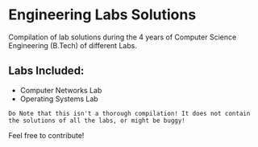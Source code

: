 # Engineering Labs Solutions
Compilation of lab solutions during the 4 years of Computer Science Engineering (B.Tech) of different Labs.

## Labs Included:
  * Computer Networks Lab
  * Operating Systems Lab

`Do Note that this isn't a thorough compilation! It does not contain the solutions of all the labs, or might be buggy!`


Feel free to contribute!
